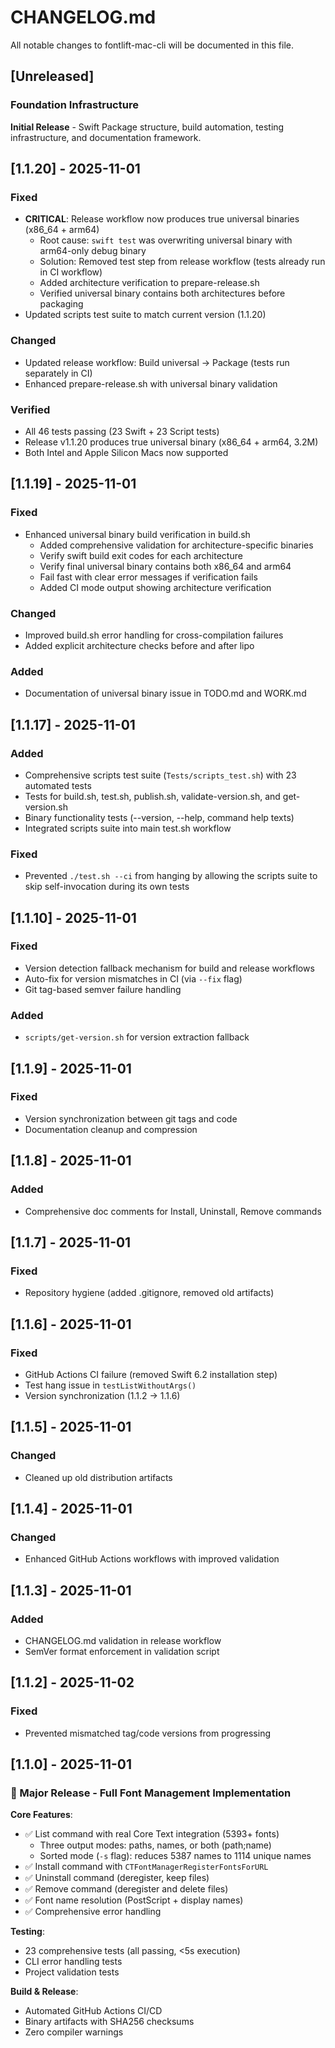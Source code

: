 # CHANGELOG.md
<!-- this_file: CHANGELOG.md -->

All notable changes to fontlift-mac-cli will be documented in this file.

## [Unreleased]

### Foundation Infrastructure

**Initial Release** - Swift Package structure, build automation, testing infrastructure, and documentation framework.

## [1.1.20] - 2025-11-01

### Fixed
- **CRITICAL**: Release workflow now produces true universal binaries (x86_64 + arm64)
  - Root cause: `swift test` was overwriting universal binary with arm64-only debug binary
  - Solution: Removed test step from release workflow (tests already run in CI workflow)
  - Added architecture verification to prepare-release.sh
  - Verified universal binary contains both architectures before packaging
- Updated scripts test suite to match current version (1.1.20)

### Changed
- Updated release workflow: Build universal → Package (tests run separately in CI)
- Enhanced prepare-release.sh with universal binary validation

### Verified
- All 46 tests passing (23 Swift + 23 Script tests)
- Release v1.1.20 produces true universal binary (x86_64 + arm64, 3.2M)
- Both Intel and Apple Silicon Macs now supported

## [1.1.19] - 2025-11-01

### Fixed
- Enhanced universal binary build verification in build.sh
  - Added comprehensive validation for architecture-specific binaries
  - Verify swift build exit codes for each architecture
  - Verify final universal binary contains both x86_64 and arm64
  - Fail fast with clear error messages if verification fails
  - Added CI mode output showing architecture verification

### Changed
- Improved build.sh error handling for cross-compilation failures
- Added explicit architecture checks before and after lipo

### Added
- Documentation of universal binary issue in TODO.md and WORK.md

## [1.1.17] - 2025-11-01

### Added
- Comprehensive scripts test suite (`Tests/scripts_test.sh`) with 23 automated tests
- Tests for build.sh, test.sh, publish.sh, validate-version.sh, and get-version.sh
- Binary functionality tests (--version, --help, command help texts)
- Integrated scripts suite into main test.sh workflow

### Fixed
- Prevented `./test.sh --ci` from hanging by allowing the scripts suite to skip self-invocation during its own tests

## [1.1.10] - 2025-11-01

### Fixed
- Version detection fallback mechanism for build and release workflows
- Auto-fix for version mismatches in CI (via `--fix` flag)
- Git tag-based semver failure handling

### Added
- `scripts/get-version.sh` for version extraction fallback

## [1.1.9] - 2025-11-01

### Fixed
- Version synchronization between git tags and code
- Documentation cleanup and compression

## [1.1.8] - 2025-11-01

### Added
- Comprehensive doc comments for Install, Uninstall, Remove commands

## [1.1.7] - 2025-11-01

### Fixed
- Repository hygiene (added .gitignore, removed old artifacts)

## [1.1.6] - 2025-11-01

### Fixed
- GitHub Actions CI failure (removed Swift 6.2 installation step)
- Test hang issue in `testListWithoutArgs()`
- Version synchronization (1.1.2 → 1.1.6)

## [1.1.5] - 2025-11-01

### Changed
- Cleaned up old distribution artifacts

## [1.1.4] - 2025-11-01

### Changed
- Enhanced GitHub Actions workflows with improved validation

## [1.1.3] - 2025-11-01

### Added
- CHANGELOG.md validation in release workflow
- SemVer format enforcement in validation script

## [1.1.2] - 2025-11-02

### Fixed
- Prevented mismatched tag/code versions from progressing

## [1.1.0] - 2025-11-01

### 🎉 Major Release - Full Font Management Implementation

**Core Features**:
- ✅ List command with real Core Text integration (5393+ fonts)
  - Three output modes: paths, names, or both (path;name)
  - Sorted mode (`-s` flag): reduces 5387 names to 1114 unique names
- ✅ Install command with `CTFontManagerRegisterFontsForURL`
- ✅ Uninstall command (deregister, keep files)
- ✅ Remove command (deregister and delete files)
- ✅ Font name resolution (PostScript + display names)
- ✅ Comprehensive error handling

**Testing**:
- 23 comprehensive tests (all passing, <5s execution)
- CLI error handling tests
- Project validation tests

**Build & Release**:
- Automated GitHub Actions CI/CD
- Binary artifacts with SHA256 checksums
- Zero compiler warnings
